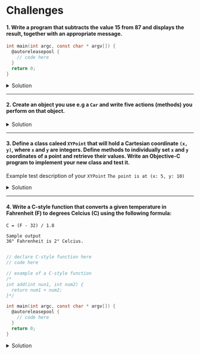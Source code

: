 # Challenges 

#### 1. Write a program that subtracts the value 15 from 87 and displays the result, together with an appropriate message. 

```objective-c 
int main(int argc, const char * argv[]) {
  @autoreleasepool {
    // code here
  }
  return 0;
}
```

<details>
  <summary>Solution</summary> 
  
```objective-c 
int main(int argc, const char * argv[]) {
  @autoreleasepool {
    int result = 87 - 15;
    NSLog(@"The result of subtracting 15 from 87 is %i", result);
  }
  return 0;
}
```

</details> 

***

#### 2. Create an object you use e.g  a `Car` and write five actions (methods) you perform on that object. 

<details>
  <summary>Solution</summary> 
  
Car.h 
```objective-c 
@interface Car : NSObject
- (void)drive;
- (void)brake;
- (void)playMusic;
- (void)activateCruiseControl;
- (void)park;
@end
```

Car.m
```objective-c 
#import <Foundation/Foundation.h>
#import "Car.h"

@implementation Car

- (void)drive {
  NSLog(@"Diving and enjoying the open roads."); 
}

- (void)brake {
  // code here
}

- (void)playMusic{
  // code here
}

- (void)activateCruiseControl{
  // code here
}

- (void)park{
  // code here
}

@end
```

main.m
```objective-c 
Car *car = [[Car alloc] init];
[car drive];
// Diving and enjoying the open roads.
```

</details> 

***

#### 3. Define a class caleed `XYPoint` that will hold a Cartesian coordinate `(x, y)`, where `x` and `y` are integers. Define methods to individually set `x` and `y` coordinates of a point and retrieve their values. Write an Objective-C program to implement your new class and test it. 

Example test description of your `XYPoint`
`The point is at (x: 5, y: 10)`

<details>
  <summary>Solution</summary> 
 
XYPoint.h 
```objective-c 
@interface XYPoint : NSObject
- (int)getX;
- (int)getY;
- (void)setXWithValue: (int)value;
- (void)setYWithValue: (int)value;
- (void)info;
@end
```

XYPoint.m
```objective-c 
#import <Foundation/Foundation.h>
#import "XYPoint.h"

// by using an internal @interface we create private properties
@interface XYPoint()
@property int x;
@property int y;
@end

@implementation XYPoint

- (int)getX {
  return  self.x;
}

- (int)getY {
  return self.y;
}

- (void)setXWithValue: (int)value {
  self.x = value;
}

- (void)setYWithValue: (int)value {
  self.y = value;
}

- (void)info {
  NSLog(@"The point is at (x: %i, y: %i)", self.x, self.y);
}

@end
```

main.m
```objective-c 
#import <Foundation/Foundation.h>
#import "XYPoint.h"

int main(int argc, const char * argv[]) {
  @autoreleasepool {
    XYPoint *point = [[XYPoint alloc] init];
    [point setXWithValue:5];
    [point setYWithValue:10];
    [point info]; // The point is at (x: 5, y: 10)
  }
  return 0;
}
```

</details> 

***

#### 4. Write a C-style function that converts a given temperature in Fahrenheit (F) to degrees Celcius (C) using the following formula: 
``` C = (F - 32) / 1.8 ```

```Sample output```   
```36° Fahrenheit is 2° Celcius.```

```objective-c 

// declare C-style function here 
// code here

// example of a C-style function
/*
int add(int nun1, int num2) {
  return num1 + num2; 
}*/

int main(int argc, const char * argv[]) {
  @autoreleasepool {
    // code here
  }
  return 0;
}
```

<details>
  <summary>Solution</summary> 
  
```objective-c 
int convert(int fahrenheit) {
  return (fahrenheit - 32) / 1.8;
}

int main(int argc, const char * argv[]) {
  @autoreleasepool {
    int celcius = convert(36);
    NSLog(@"36° Fahrenheit is %i° Celcius.", celcius); // 36° Fahrenheit is 2° Celcius
  }
  return 0;
}
```

</details> 

